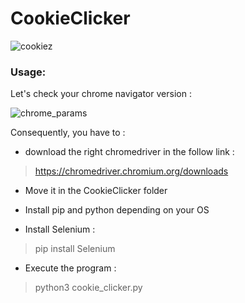 # CookieClicker

![cookiez](https://user-images.githubusercontent.com/65111947/141861789-c0d2b179-712e-4c0d-9c17-ce35e21d816d.gif)

### Usage:
Let's check your chrome navigator version :

![chrome_params](https://user-images.githubusercontent.com/65111947/141858987-dec8dae7-f1f6-4bdb-a9c8-32b5d50d8a61.PNG)
  
Consequently, you have to :

- download the right chromedriver in the follow link :
> https://chromedriver.chromium.org/downloads
  
- Move it in the CookieClicker folder
  
- Install pip and python depending on your OS
  
- Install Selenium :
> pip install Selenium

- Execute the program :
> python3 cookie_clicker.py

